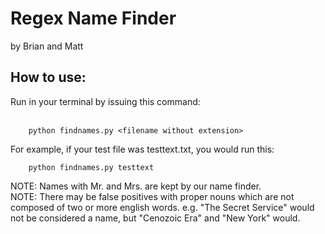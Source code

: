 <h1> Regex Name Finder </h1>
by Brian and Matt 

<h2>How to use:</h2> 

Run in your terminal by issuing this command:
<br>
<br>
```
    python findnames.py <filename without extension>
```
    
For example, if your test file was testtext.txt, you would run this:
```
    python findnames.py testtext
```

NOTE: Names with Mr. and Mrs. are kept by our name finder.<br>
NOTE: There may be false positives with proper nouns which are not composed of two or more english words.
   e.g. "The Secret Service" would not be considered a name, but "Cenozoic Era" and "New York" would. 
